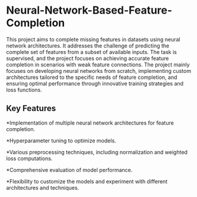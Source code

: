 # Neural-Network-Based-Feature-Completion
This project aims to complete missing features in datasets using neural network architectures. It addresses the challenge of predicting the complete set of features from a subset of available inputs. The task is supervised, and the project focuses on achieving accurate feature completion in scenarios with weak feature connections. The project mainly focuses on developing neural networks from scratch, implementing custom architectures tailored to the specific needs of feature completion, and ensuring optimal performance through innovative training strategies and loss functions.


## Key Features

*Implementation of multiple neural network architectures for feature completion.

*Hyperparameter tuning to optimize models.

*Various preprocessing techniques, including normalization and weighted loss computations.

*Comprehensive evaluation of model performance.

*Flexibility to customize the models and experiment with different architectures and techniques.
